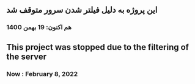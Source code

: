 ## این پروژه به دلیل فیلتر شدن سرور متوقف شد
### هم اکنون: 19 بهمن 1400



## This project was stopped due to the filtering of the server
### Now :  February 8, 2022
